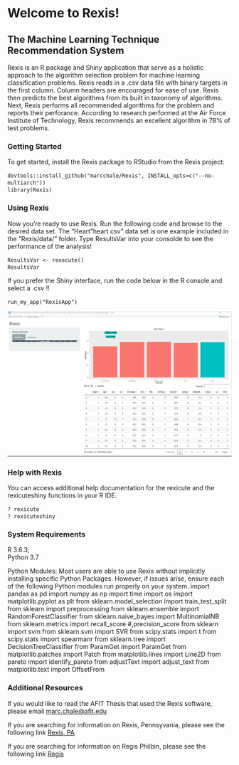 Welcome to Rexis\!
================

## The Machine Learning Technique Recommendation System

Rexis is an R package and Shiny application that serve as a holistic
approach to the algorithm selection problem for machine learning
classification problems. Rexis reads in a .csv data file with binary
targets in the first column. Column headers are encouraged for ease of
use. Rexis then predicts the best algorithms from its built in taxonomy
of algorithms. Next, Rexis performs all recommended algorithms for the
problem and reports their perforance. According to research performed at
the Air Force Institute of Technology, Rexis recommends an excellent algorithm
in 78% of test problems.

    
### Getting Started

To get started, install the Rexis package to RStudio from the Rexis
project:

``` install
devtools::install_github("marcchale/Rexis", INSTALL_opts=c("--no-multiarch"))
library(Rexis)
```

### Using Rexis

Now you’re ready to use Rexis. Run the following code and browse to the
desired data set. The “Heart”heart.csv" data set is one example included
in the “Rexis/data/” folder. Type ResultsVar into your consolde to see
the performance of the analysis\!

``` use
ResultsVar <- rexecute()
ResultsVar
```

If you prefer the Shiny interface, run the code below in the R console
and select a .csv \!\!

``` use
run_my_app("RexisApp")
```

<img src="inst/images/HeartScreenshot.PNG" alt="Screenshot Example">

### Help with Rexis

You can access additional help documentation for the rexicute and the
rexicuteshiny functions in your R IDE.

    ? rexicute
    ? rexicuteshiny

### System Requirements
R 3.6.3;     
Python 3.7

Python Modules:
Most users are able to use Rexis without implicitly installing specific Python Packages. However, if issues arise, ensure each of the following Python modules run properly on your system.
    import pandas as pd
    import numpy as np
    import time
    import os
    import matplotlib.pyplot as plt
    from sklearn.model_selection import train_test_split
    from sklearn import preprocessing
    from sklearn.ensemble import RandomForestClassifier
    from sklearn.naive_bayes import MultinomialNB
    from sklearn.metrics import  recall_score #,precision_score
    from sklearn import svm
    from sklearn.svm import SVR
    from scipy.stats import t
    from scipy.stats import spearmanr
    from sklearn.tree import DecisionTreeClassifier
    from ParamGet import ParamGet
    from matplotlib.patches import Patch
    from matplotlib.lines import Line2D
    from pareto import identify_pareto
    from adjustText import adjust_text
    from matplotlib.text import OffsetFrom

### Additional Resources

If you would like to read the AFIT Thesis that used the Rexis software,
please email <marc.chale@afit.edu>

If you are searching for information on Rexis, Pennsyvania, please see
the following link [Rexis,
PA](https://en.wikipedia.org/wiki/Rexis,_Pennsylvania)

If you are searching for information on Regis Philbin, please see the
following link [Regis](https://en.wikipedia.org/wiki/Regis_Philbin)
